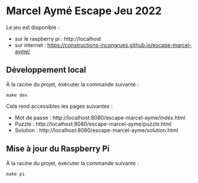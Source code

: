 # Marcel Aymé Escape Jeu 2022

Le jeu est disponible : 

- sur le raspberry pi : http://localhost
- sur internet : https://constructions-incongrues.github.io/escape-marcel-ayme/

## Développement local

À la racine du projet, exécuter la commande suivante : 

```
make dev
```

Cela rend accessibles les pages suivantes :

- Mot de passe : http://localhost:8080/escape-marcel-ayme/index.html 
- Puzzle : http://localhost:8080/escape-marcel-ayme/puzzle.html 
- Solution : http://localhost:8080/escape-marcel-ayme/solution.html 

## Mise à jour du Raspberry Pi

À la racine du projet, exécuter la commande suivante : 

```
make pi
```


